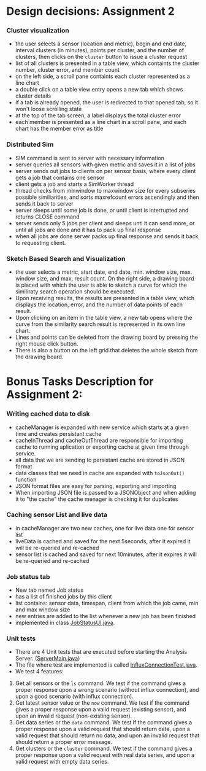 # Design decisions: Assignment 2

### Cluster visualization
- the user selects a sensor (location and metric), begin and end date, interval clusters (in minutes), points per cluster, and the number of clusters, then clicks on the `cluster` button to issue a cluster request
- list of all clusters is presented in a table view, which containts the cluster number, cluster error, and member count
- on the left side, a scroll pane containts each cluster represented as a line chart
- a double click on a table view entry opens a new tab which shows cluster details
- if a tab is already opened, the user is redirected to that opened tab, so it won't loose scrolling state
- at the top of the tab screen, a label displays the total cluster error
- each member is presented as a line chart in a scroll pane, and each chart has the member error as title

### Distributed Sim
- SIM command is sent to server with necessary information
- server queries all sensors with given metric and saves it in a list of jobs
- server sends out jobs to clients on per sensor basis, where every client gets a job that contains one sensor
- client gets a job and starts a SimWorker thread
- thread checks from minwindow to maxwindow size for every subseries possible similiarities, and sorts maxrefcount errors ascendingly and then sends it back to server
- server sleeps until some job is done, or until client is interrupted and returns CLOSE command
- server sends only 5 jobs per client and sleeps unti it can send more, or until all jobs are done and it has to pack up final response
- when all jobs are done server packs up final response and sends it back to requesting client.

### Sketch Based Search and Visualization
- the user selects a metric, start date, end date, min. window size, max. window size, and max. result count. On the right side, a drawing board is placed with which the user is able to sketch a curve for which the similiraty search operation should be executed.
- Upon receiving results, the results are presented in a table view, which displays the location, error, and the number of data points of each result.
- Upon clicking on an item in the table view, a new tab opens where the curve from the similarity search result is represented in its own line chart.
- Lines and points can be deleted from the drawing board by pressing the right mouse click button.
- There is also a button on the left grid that deletes the whole sketch from the drawing board.

# Bonus Tasks Description for Assignment 2:

### Writing cached data to disk
- cacheManager is expanded with new service which starts at a given time and creates persistant cache
- cacheInThread and cacheOutThread are responsible for importing cache to running aplication or exporting cache at given time through service.
- all data that we are sending to persistant cache are stored in JSON format 
- data classes that we need in cache are expanded with `toJsonOut()` function
- JSON format files are easy for parsing, exporting and importing
- When importing JSON file is passed to a JSONObject and when adding it to "the cache" the cache menager is checking it for duplicates 

### Caching sensor List and live data
- in cacheManager are two new caches, one for live data one for sensor list
- liveData is cached and saved for the next 5seconds, after it expired it will be re-queried and re-cached
- sensor list is cached and saved for next 10minutes, after it expires it will be re-queried and re-cached

### Job status tab
- New tab named Job status
- has a list of finished jobs by this client
- list contains: sensor data, timespan, client from which the job came, min and max window size
- new entries are added to the list whenever a new job has been finished
- implemented in class [JobStatusUI.java](https://student.cgv.tugraz.at/oop2_2019/003/blob/master/client/src/main/java/at/tugraz/oo2/client/ui/controller/JobStatusUI.java).

### Unit tests
- There are 4 Unit tests that are executed before starting the Analysis Server. ([ServerMain.java](https://student.cgv.tugraz.at/oop2_2019/003/blob/master/analysis-server/src/main/java/at/tugraz/oo2/server/ServerMain.java))
- The file where test are implemented is called [InfluxConnectionTest.java](https://student.cgv.tugraz.at/oop2_2019/003/blob/master/analysis-server/src/main/java/at/tugraz/oo2/server/InfluxConnectionTest.java).
- We test 4 features:
1. Get all sensors or the `ls` command. We test if the command gives a proper response upon a wrong scenario (without influx connection), and upon a good scenario (with influx connection).
2. Get latest sensor value or the `now` command. We test if the command gives a proper response upon a valid request (existing sensor), and upon an invalid request (non-existing sensor). 
3. Get data series or the `data` command. We test if the command gives a proper response upon a valid request that should return data, upon a valid request that should return no data, and upon an invalid request that should return a proper error message.
4. Get clusters or the `cluster` command. We test if the command gives a proper response upon a valid request with real data series, and upon a valid request with empty data series.